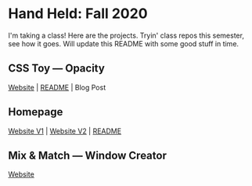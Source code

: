 # Hand Held: Fall 2020

I'm taking a class! Here are the projects. Tryin' class repos this semester, see how it goes. Will update this README with some good stuff in time.

## CSS Toy — Opacity

[Website](https://c-dacanay.github.io/hand-held/css-toy/) | [README](https://github.com/c-dacanay/hand-held/tree/master/css-toy) | Blog Post

## Homepage

[Website V1](https://c-dacanay.github.io/hand-held/homepage/v1/) | [Website V2](https://c-dacanay.github.io/hand-held/homepage/v2/) | [README](https://github.com/c-dacanay/hand-held/tree/master/homepage)

## Mix & Match — Window Creator
[Website](https://c-dacanay.github.io/hand-held/window-maker/)